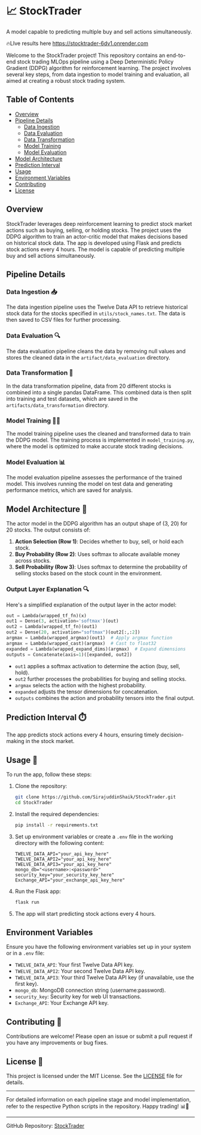 # 📈 StockTrader
A model capable to predicting multiple buy and sell actions simultaneously.

🔥LIve results here https://stocktrader-6dv1.onrender.com 

Welcome to the StockTrader project! This repository contains an end-to-end stock trading MLOps pipeline using a Deep Deterministic Policy Gradient (DDPG) algorithm for reinforcement learning. The project involves several key steps, from data ingestion to model training and evaluation, all aimed at creating a robust stock trading system.

## Table of Contents

- [Overview](#overview)
- [Pipeline Details](#pipeline-details)
  - [Data Ingestion](#data-ingestion-)
  - [Data Evaluation](#data-evaluation-)
  - [Data Transformation](#data-transformation-)
  - [Model Training](#model-training-)
  - [Model Evaluation](#model-evaluation-)
- [Model Architecture](#model-architecture-)
- [Prediction Interval](#prediction-interval-)
- [Usage](#usage-)
- [Environment Variables](#environment-variables)
- [Contributing](#contributing-)
- [License](#license-)

## Overview

StockTrader leverages deep reinforcement learning to predict stock market actions such as buying, selling, or holding stocks. The project uses the DDPG algorithm to train an actor-critic model that makes decisions based on historical stock data. The app is developed using Flask and predicts stock actions every 4 hours. The model is capable of predicting multiple buy and sell actions simultaneously.

## Pipeline Details

### Data Ingestion 📥

The data ingestion pipeline uses the Twelve Data API to retrieve historical stock data for the stocks specified in `utils/stock_names.txt`. The data is then saved to CSV files for further processing.

### Data Evaluation 🔍

The data evaluation pipeline cleans the data by removing null values and stores the cleaned data in the `artifact/data_evaluation` directory.

### Data Transformation 🔄

In the data transformation pipeline, data from 20 different stocks is combined into a single pandas DataFrame. This combined data is then split into training and test datasets, which are saved in the `artifacts/data_transformation` directory.

### Model Training 🏋️‍♂️

The model training pipeline uses the cleaned and transformed data to train the DDPG model. The training process is implemented in `model_training.py`, where the model is optimized to make accurate stock trading decisions.

### Model Evaluation 📊

The model evaluation pipeline assesses the performance of the trained model. This involves running the model on test data and generating performance metrics, which are saved for analysis.

## Model Architecture 🧠

The actor model in the DDPG algorithm has an output shape of (3, 20) for 20 stocks. The output consists of:

1. **Action Selection (Row 1)**: Decides whether to buy, sell, or hold each stock.
2. **Buy Probability (Row 2)**: Uses softmax to allocate available money across stocks.
3. **Sell Probability (Row 3)**: Uses softmax to determine the probability of selling stocks based on the stock count in the environment.

### Output Layer Explanation 🔍

Here's a simplified explanation of the output layer in the actor model:

```python
out = Lambda(wrapped_tf_fn)(x)
out1 = Dense(3, activation='softmax')(out)
out2 = Lambda(wrapped_tf_fn)(out1)
out2 = Dense(20, activation="softmax")(out2[:,:2])
argmax = Lambda(wrapped_argmax)(out1)  # Apply argmax function
argmax = Lambda(wrapped_cast)(argmax)  # Cast to float32
expanded = Lambda(wrapped_expand_dims)(argmax)  # Expand dimensions
outputs = Concatenate(axis=1)([expanded, out2])
```

- `out1` applies a softmax activation to determine the action (buy, sell, hold).
- `out2` further processes the probabilities for buying and selling stocks.
- `argmax` selects the action with the highest probability.
- `expanded` adjusts the tensor dimensions for concatenation.
- `outputs` combines the action and probability tensors into the final output.

## Prediction Interval ⏱️

The app predicts stock actions every 4 hours, ensuring timely decision-making in the stock market.

## Usage 🚀

To run the app, follow these steps:

1. Clone the repository:
   ```bash
   git clone https://github.com/SirajuddinShaik/StockTrader.git
   cd StockTrader
   ```

2. Install the required dependencies:
   ```bash
   pip install -r requirements.txt
   ```

3. Set up environment variables or create a `.env` file in the working directory with the following content:
   ```env
   TWELVE_DATA_API="your_api_key_here"
   TWELVE_DATA_API2="your_api_key_here"
   TWELVE_DATA_API3="your_api_key_here"
   mongo_db="<username>:<password>"
   security_key="your_security_key_here"
   Exchange_API="your_exchange_api_key_here"
   ```

4. Run the Flask app:
   ```bash
   flask run
   ```

5. The app will start predicting stock actions every 4 hours.

## Environment Variables

Ensure you have the following environment variables set up in your system or in a `.env` file:

- `TWELVE_DATA_API`: Your first Twelve Data API key.
- `TWELVE_DATA_API2`: Your second Twelve Data API key.
- `TWELVE_DATA_API3`: Your third Twelve Data API key (if unavailable, use the first key).
- `mongo_db`: MongoDB connection string (username:password).
- `security_key`: Security key for web UI transactions.
- `Exchange_API`: Your Exchange API key.

## Contributing 🤝

Contributions are welcome! Please open an issue or submit a pull request if you have any improvements or bug fixes.

## License 📜

This project is licensed under the MIT License. See the [LICENSE](LICENSE) file for details.

---

For detailed information on each pipeline stage and model implementation, refer to the respective Python scripts in the repository. Happy trading! 📊🚀

---

GitHub Repository: [StockTrader](https://github.com/SirajuddinShaik/StockTrader)
